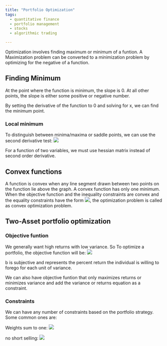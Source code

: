 ```yaml
---
title: "Portfolio Optimization"
tags:
  - quantitative finance
  - portfolio management
  - stocks
  - algorithmic trading

---
```



Optimization involves finding maximum or minimum of a funtion. A Maximization problem can be converted to a minimization problem by optimizing for the negative of a function.

## Finding Minimum 

At the point where the function is minimum, the slope is 0. At all other points, the slope is either some positive or negative number.

By setting the derivative of the function to 0 and solving for x, we can find the minimum point.


### Local minimum

To distinguish between minima/maxima or saddle points, we can use the second derivative test:
<img src="https://latex.codecogs.com/svg.latex?if\ f''(x_0) > 0, then\ f\ has\ a\ local\ minimum\ at\ x_0">

For a function of two variables, we must use hessian matrix instead of second order derivative.

## Convex functions

A function is convex when any line segment drawn between two points on the function lie above the graph. A convex function has only one minimum. When the objective function and the inequality constraints are convex and the equality constraints have the form <img src="https://latex.codecogs.com/svg.latex?\ f(x) = a^Tx+b">, the optimization problem is called as convex optimization problem.

## Two-Asset portfolio optimization

### Objective funtion

We generally want high returns with low variance. So To optimize a portfolio, the objective function will be:
<img src="https://latex.codecogs.com/svg.latex? \textbf{objective:}\ minimize: -x^T\mu + bx^TPx,\ b = trade-off\ parameter ">

b is subjective and represents the percent return the individual is willing to forego for each unit of variance.

We can also have objective funtion that only maximizes returns or minimizes variance and add the variance or returns equation as a constraint. 

### Constraints

We can have any number of constraints based on the portfolio strategy. Some common ones are:

Weights sum to one:
<img src="https://latex.codecogs.com/svg.latex? \sum{x_i} = 1">

no short selling:
<img src="https://latex.codecogs.com/svg.latex? 0\leq x_i \geq 1">
